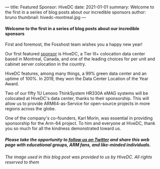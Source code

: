 —
title: Featured Sponsor: HiveDC
date: 2021-01-01
summary: Welcome to the first in a series of blog posts about our incredible sponsors
author: bruno
thumbnail: hivedc-montreal.jpg
—

#### Welcome to the first in a series of blog posts about our incredible sponsors

First and foremost, the Fosshost team wishes you a happy new year!

Our first featured [sponsor](https://arm-64.com/sponsors) is HiveDC, a Tier III+ colocation data center based in Montreal, Canada, and one of the leading choices for per unit and cabinet server colocation in the country.

HiveDC features, among many things, a 99% green data center and an uptime of 100%. In 2019, they won the Data Center Location of the Year Award.

Two of our fifty 1U Lenovo ThinkSystem HR330A eMAG systems will be colocated at HiveDC's data center, thanks to their sponsorship. This will allow us to provide ARM64-as-Service for open-source projects in more regions across the globe.

One of the company's co-founders, Karl Morin, was essential in providing sponsorship for the Arm-64 project. To him and everyone at HiveDC, thank you so much for all the kindness demonstrated toward us.

##### Please take the opportunity to [follow us on Twitter](https://twitter.com/fosshostorg) and share this web page with educational groups, ARM fans, and like-minded individuals.

###### _The image used in this blog post was provided to us by HiveDC. All rights reserved to them_
